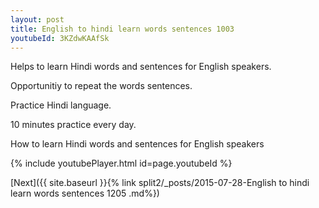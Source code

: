 ```yaml
---
layout: post
title: English to hindi learn words sentences 1003 
youtubeId: 3KZdwKAAfSk
---
```

 
 
Helps to learn Hindi words and sentences for English speakers.

Opportunitiy to repeat the words sentences. 

Practice Hindi language. 
 
10 minutes practice every day. 
 
How to learn Hindi words and sentences for English speakers 
 
{% include youtubePlayer.html id=page.youtubeId %}
 
 
[Next]({{ site.baseurl }}{% link  split2/_posts/2015-07-28-English to hindi learn words sentences 1205 .md%})
 
